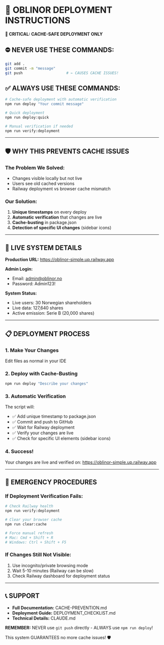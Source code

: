 # 🚀 OBLINOR DEPLOYMENT INSTRUCTIONS

**🚨 CRITICAL: CACHE-SAFE DEPLOYMENT ONLY**

## ⛔ NEVER USE THESE COMMANDS:
```bash
git add .
git commit -m "message"
git push                    # ← CAUSES CACHE ISSUES!
```

## ✅ ALWAYS USE THESE COMMANDS:
```bash
# Cache-safe deployment with automatic verification
npm run deploy "Your commit message"

# Quick deployment  
npm run deploy:quick

# Manual verification if needed
npm run verify:deployment
```

---

## 🛡️ WHY THIS PREVENTS CACHE ISSUES

### The Problem We Solved:
- Changes visible locally but not live
- Users see old cached versions
- Railway deployment vs browser cache mismatch

### Our Solution:
1. **Unique timestamps** on every deploy
2. **Automatic verification** that changes are live
3. **Cache-busting** in package.json
4. **Detection of specific UI changes** (sidebar icons)

---

## 🎯 LIVE SYSTEM DETAILS

**Production URL:** https://oblinor-simple.up.railway.app

**Admin Login:**
- Email: admin@oblinor.no  
- Password: Admin123!

**System Status:**
- Live users: 30 Norwegian shareholders
- Live data: 127,640 shares  
- Active emission: Serie B (20,000 shares)

---

## 📋 DEPLOYMENT PROCESS

### 1. Make Your Changes
Edit files as normal in your IDE

### 2. Deploy with Cache-Busting
```bash
npm run deploy "Describe your changes"
```

### 3. Automatic Verification
The script will:
- ✅ Add unique timestamp to package.json
- ✅ Commit and push to GitHub  
- ✅ Wait for Railway deployment
- ✅ Verify your changes are live
- ✅ Check for specific UI elements (sidebar icons)

### 4. Success!
Your changes are live and verified on:
https://oblinor-simple.up.railway.app

---

## 🚨 EMERGENCY PROCEDURES

### If Deployment Verification Fails:
```bash
# Check Railway health
npm run verify:deployment

# Clear your browser cache
npm run clear:cache

# Force manual refresh
# Mac: Cmd + Shift + R
# Windows: Ctrl + Shift + F5
```

### If Changes Still Not Visible:
1. Use incognito/private browsing mode
2. Wait 5-10 minutes (Railway can be slow)
3. Check Railway dashboard for deployment status

---

## 📞 SUPPORT

- **Full Documentation:** CACHE-PREVENTION.md
- **Deployment Guide:** DEPLOYMENT_CHECKLIST.md  
- **Technical Details:** CLAUDE.md

**REMEMBER:** NEVER use `git push` directly - ALWAYS use `npm run deploy`!

This system GUARANTEES no more cache issues! 🛡️